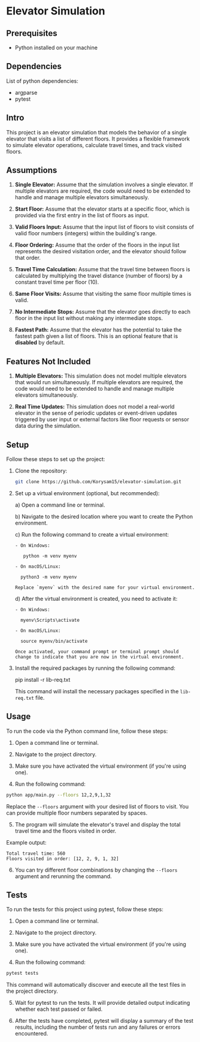 # Elevator Simulation

## Prerequisites

- Python installed on your machine

## Dependencies
List of python dependencies:
* argparse
* pytest

## Intro

This project is an elevator simulation that models the behavior of a single elevator that visits a list of different floors. It provides a flexible framework to simulate elevator operations, calculate travel times, and track visited floors.

## Assumptions

1. **Single Elevator:** Assume that the simulation involves a single elevator. If multiple elevators are required, the code would need to be extended to handle and manage multiple elevators simultaneously.

2. **Start Floor:** Assume that the elevator starts at a specific floor, which is provided via the first entry in the list of floors as input.

3. **Valid Floors Input:** Assume that the input list of floors to visit consists of valid floor numbers (integers) within the building's range.

4. **Floor Ordering:** Assume that the order of the floors in the input list represents the desired visitation order, and the elevator should follow that order.

5. **Travel Time Calculation:** Assume that the travel time between floors is calculated by multiplying the travel distance (number of floors) by a constant travel time per floor (10).

6. **Same Floor Visits:** Assume that visiting the same floor multiple times is valid.

7. **No Intermediate Stops:** Assume that the elevator goes directly to each floor in the input list without making any intermediate stops.

8. **Fastest Path:** Assume that the elevator has the potential to take the fastest path given a list of floors. This is an optional feature that is **disabled** by default.

## Features Not Included

1. **Multiple Elevators:** This simulation does not model multiple elevators that would run simultaneously. If multiple elevators are required, the code would need to be extended to handle and manage multiple elevators simultaneously.

2. **Real Time Updates:** This simulation does not model a real-world elevator in the sense of periodic updates or event-driven updates triggered by user input or external factors like floor requests or sensor data during the simulation.

## Setup

Follow these steps to set up the project:

1. Clone the repository:

    ```bash
    git clone https://github.com/Korysam15/elevator-simulation.git
    ```

2. Set up a virtual environment (optional, but recommended):
   
    a) Open a command line or terminal.
    
    b) Navigate to the desired location where you want to create the Python environment.
    
    c) Run the following command to create a virtual environment:
    
       - On Windows:

          python -m venv myenv

       - On macOS/Linux:

         python3 -m venv myenv

       Replace `myenv` with the desired name for your virtual environment.
    
    d) After the virtual environment is created, you need to activate it:

       - On Windows:

         myenv\Scripts\activate

       - On macOS/Linux:

         source myenv/bin/activate
    
       Once activated, your command prompt or terminal prompt should change to indicate that you are now in the virtual environment.

3. Install the required packages by running the following command:
   
    pip install -r lib-req.txt

    This command will install the necessary packages specified in the `lib-req.txt` file.

## Usage

To run the code via the Python command line, follow these steps:

1. Open a command line or terminal.

2. Navigate to the project directory.

3. Make sure you have activated the virtual environment (if you're using one).

4. Run the following command:

```bash
python app/main.py --floors 12,2,9,1,32
```

Replace the `--floors` argument with your desired list of floors to visit. You can provide multiple floor numbers separated by spaces.

5. The program will simulate the elevator's travel and display the total travel time and the floors visited in order.

Example output:

    Total travel time: 560
    Floors visited in order: [12, 2, 9, 1, 32]

6. You can try different floor combinations by changing the `--floors` argument and rerunning the command.

## Tests

To run the tests for this project using pytest, follow these steps:

1. Open a command line or terminal.

2. Navigate to the project directory.

3. Make sure you have activated the virtual environment (if you're using one).

4. Run the following command:

```bash
pytest tests
```

This command will automatically discover and execute all the test files in the project directory.

5. Wait for pytest to run the tests. It will provide detailed output indicating whether each test passed or failed.

6. After the tests have completed, pytest will display a summary of the test results, including the number of tests run and any failures or errors encountered.
